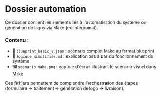 # Dossier automation

Ce dossier contient les éléments liés à l'automatisation du système de génération de logos via Make (ex-Integromat).

### Contenu :
- 📄 `blueprint_basic_v.json` : scénario complet Make au format blueprint
- 🧠 `logique_simplifiée.md` : explication pas à pas du fonctionnement du système
- 🖼️ `scenario_make.png` : capture d'écran illustrant le scénario visuel dans Make

Ces fichiers permettent de comprendre l'orchestration des étapes (formulaire → traitement → génération de logo → livraison).

